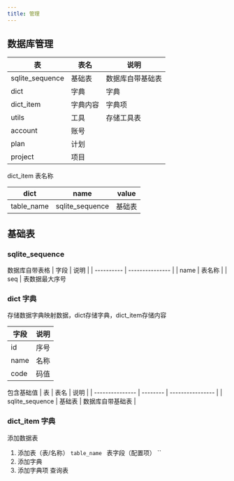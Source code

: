 ```yaml
---
title: 管理
---
```

## 数据库管理


| 表              | 表名     | 说明             |
| --------------- | -------- | ---------------- |
| sqlite_sequence | 基础表   | 数据库自带基础表 |
| dict            | 字典     | 字典             |
| dict_item       | 字典内容 | 字典项           |
| utils           | 工具     | 存储工具表       |
| account         | 账号     |                  |
| plan            | 计划     |                  |
| project         | 项目     |                  |

dict_item 表名称


| dict       | name            | value  |
| ---------- | --------------- | ------ |
| table_name | sqlite_sequence | 基础表 |

## 基础表
### sqlite_sequence
数据库自带表格
| 字段       | 说明            | 
| ---------- | --------------- |
| name | 表名称 | 
| seq | 表数据最大序号
### dict 字典
存储数据字典映射数据，dict存储字典，dict_item存储内容

| 字段       | 说明            | 
| ---------- | --------------- |
| id       | 序号            | 
| name       | 名称            | 
| code       |  码值           | 

包含基础值
| 表              | 表名     | 说明             |
| --------------- | -------- | ---------------- |
| sqlite_sequence | 基础表   | 数据库自带基础表 |

### dict_item 字典
添加数据表

1. 添加表（表/名称）
   `table_name `
   表字段（配置项）
   ``
2. 添加字典
3. 添加字典项
   查询表
